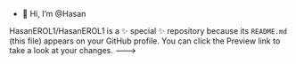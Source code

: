 - 👋 Hi, I’m @Hasan


  
HasanEROL1/HasanEROL1 is a ✨ special ✨ repository because its `README.md` (this file) appears on your GitHub profile.
You can click the Preview link to take a look at your changes.
--->
